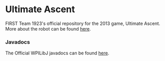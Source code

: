 Ultimate Ascent
===============

FIRST Team 1923's official repository for the 2013 game, Ultimate Ascent. More about the robot can be found [here](http://firstrobotics1923.org/).

### Javadocs ###
The Official WPILibJ javadocs can be found [here](https://dl.dropbox.com/u/8097711/javadoc/index.html).
